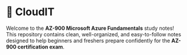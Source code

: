 # 🍁 CloudIT

Welcome to the **AZ-900 Microsoft Azure Fundamentals** study notes!  
This repository contains clean, well-organized, and easy-to-follow notes designed to help beginners and freshers prepare confidently for the **AZ-900 certification exam**.
